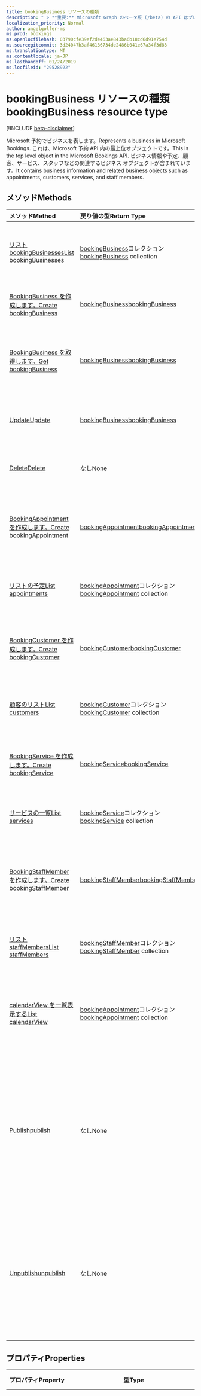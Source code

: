 ```yaml
---
title: bookingBusiness リソースの種類
description: " > **重要:** Microsoft Graph のベータ版 (/beta) の API はプレビュー中であるため、変更されることがあります。 実稼働アプリケーションでこれらの API を使用することは、サポートされていません。"
localization_priority: Normal
author: angelgolfer-ms
ms.prod: bookings
ms.openlocfilehash: 03790cfe39ef2de463ae843ba6b18cd6d91e754d
ms.sourcegitcommit: 3d24047b3af46136734de2486b041e67a34f3d83
ms.translationtype: MT
ms.contentlocale: ja-JP
ms.lasthandoff: 01/24/2019
ms.locfileid: "29528922"
---
```

# <a name="bookingbusiness-resource-type"></a><span data-ttu-id="7d4e8-104">bookingBusiness リソースの種類</span><span class="sxs-lookup"><span data-stu-id="7d4e8-104">bookingBusiness resource type</span></span>

 [!INCLUDE [beta-disclaimer](../../includes/beta-disclaimer.md)]
 
<span data-ttu-id="7d4e8-105">Microsoft 予約でビジネスを表します。</span><span class="sxs-lookup"><span data-stu-id="7d4e8-105">Represents a business in Microsoft Bookings.</span></span> <span data-ttu-id="7d4e8-106">これは、Microsoft 予約 API 内の最上位オブジェクトです。</span><span class="sxs-lookup"><span data-stu-id="7d4e8-106">This is the top level object in the Microsoft Bookings API.</span></span> <span data-ttu-id="7d4e8-107">ビジネス情報や予定、顧客、サービス、スタッフなどの関連するビジネス オブジェクトが含まれています。</span><span class="sxs-lookup"><span data-stu-id="7d4e8-107">It contains business information and related business objects such as appointments, customers, services, and staff members.</span></span>

## <a name="methods"></a><span data-ttu-id="7d4e8-108">メソッド</span><span class="sxs-lookup"><span data-stu-id="7d4e8-108">Methods</span></span>

| <span data-ttu-id="7d4e8-109">メソッド</span><span class="sxs-lookup"><span data-stu-id="7d4e8-109">Method</span></span>           | <span data-ttu-id="7d4e8-110">戻り値の型</span><span class="sxs-lookup"><span data-stu-id="7d4e8-110">Return Type</span></span>    |<span data-ttu-id="7d4e8-111">説明</span><span class="sxs-lookup"><span data-stu-id="7d4e8-111">Description</span></span>|
|:---------------|:--------|:----------|
|[<span data-ttu-id="7d4e8-112">リスト bookingBusinesses</span><span class="sxs-lookup"><span data-stu-id="7d4e8-112">List bookingBusinesses</span></span>](../api/bookingbusiness-list.md) | <span data-ttu-id="7d4e8-113">[bookingBusiness](bookingbusiness.md)コレクション</span><span class="sxs-lookup"><span data-stu-id="7d4e8-113">[bookingBusiness](bookingbusiness.md) collection</span></span> |<span data-ttu-id="7d4e8-114">テナント内には、bookingbusiness オブジェクトのコレクションを取得します。</span><span class="sxs-lookup"><span data-stu-id="7d4e8-114">Get a collection of bookingbusiness objects in the tenant.</span></span> |
|[<span data-ttu-id="7d4e8-115">BookingBusiness を作成します。</span><span class="sxs-lookup"><span data-stu-id="7d4e8-115">Create bookingBusiness</span></span>](../api/bookingbusiness-post-bookingbusinesses.md) | [<span data-ttu-id="7d4e8-116">bookingBusiness</span><span class="sxs-lookup"><span data-stu-id="7d4e8-116">bookingBusiness</span></span>](bookingbusiness.md) | <span data-ttu-id="7d4e8-117">新しい Microsoft 予約ビジネスを作成します。</span><span class="sxs-lookup"><span data-stu-id="7d4e8-117">Create a new Microsoft Bookings business.</span></span> |
|[<span data-ttu-id="7d4e8-118">BookingBusiness を取得します。</span><span class="sxs-lookup"><span data-stu-id="7d4e8-118">Get bookingBusiness</span></span>](../api/bookingbusiness-get.md) | [<span data-ttu-id="7d4e8-119">bookingBusiness</span><span class="sxs-lookup"><span data-stu-id="7d4e8-119">bookingBusiness</span></span>](bookingbusiness.md) |<span data-ttu-id="7d4e8-120">BookingBusiness オブジェクトのプロパティと関係を参照してください。</span><span class="sxs-lookup"><span data-stu-id="7d4e8-120">Read properties and relationships of bookingBusiness object.</span></span>|
|[<span data-ttu-id="7d4e8-121">Update</span><span class="sxs-lookup"><span data-stu-id="7d4e8-121">Update</span></span>](../api/bookingbusiness-update.md) | [<span data-ttu-id="7d4e8-122">bookingBusiness</span><span class="sxs-lookup"><span data-stu-id="7d4e8-122">bookingBusiness</span></span>](bookingbusiness.md) |<span data-ttu-id="7d4e8-123">**BookingBusiness**オブジェクトのプロパティを更新します。</span><span class="sxs-lookup"><span data-stu-id="7d4e8-123">Update properties in a **bookingBusiness** object.</span></span> |
|[<span data-ttu-id="7d4e8-124">Delete</span><span class="sxs-lookup"><span data-stu-id="7d4e8-124">Delete</span></span>](../api/bookingbusiness-delete.md) | <span data-ttu-id="7d4e8-125">なし</span><span class="sxs-lookup"><span data-stu-id="7d4e8-125">None</span></span> |<span data-ttu-id="7d4e8-126">**BookingBusiness**オブジェクトを削除します。</span><span class="sxs-lookup"><span data-stu-id="7d4e8-126">Delete a **bookingBusiness** object.</span></span> |
|[<span data-ttu-id="7d4e8-127">BookingAppointment を作成します。</span><span class="sxs-lookup"><span data-stu-id="7d4e8-127">Create bookingAppointment</span></span>](../api/bookingbusiness-post-appointments.md) |[<span data-ttu-id="7d4e8-128">bookingAppointment</span><span class="sxs-lookup"><span data-stu-id="7d4e8-128">bookingAppointment</span></span>](bookingappointment.md)| <span data-ttu-id="7d4e8-129">予定のコレクションへの投稿には、新しい bookingAppointment を作成します。</span><span class="sxs-lookup"><span data-stu-id="7d4e8-129">Create a new bookingAppointment by posting to the appointments collection.</span></span>|
|[<span data-ttu-id="7d4e8-130">リストの予定</span><span class="sxs-lookup"><span data-stu-id="7d4e8-130">List appointments</span></span>](../api/bookingbusiness-list-appointments.md) |<span data-ttu-id="7d4e8-131">[bookingAppointment](bookingappointment.md)コレクション</span><span class="sxs-lookup"><span data-stu-id="7d4e8-131">[bookingAppointment](bookingappointment.md) collection</span></span>| <span data-ttu-id="7d4e8-132">BookingAppointment オブジェクトのコレクションを取得します。</span><span class="sxs-lookup"><span data-stu-id="7d4e8-132">Get a bookingAppointment object collection.</span></span>|
|[<span data-ttu-id="7d4e8-133">BookingCustomer を作成します。</span><span class="sxs-lookup"><span data-stu-id="7d4e8-133">Create bookingCustomer</span></span>](../api/bookingbusiness-post-customers.md) |[<span data-ttu-id="7d4e8-134">bookingCustomer</span><span class="sxs-lookup"><span data-stu-id="7d4e8-134">bookingCustomer</span></span>](bookingcustomer.md)| <span data-ttu-id="7d4e8-135">お客様のコレクションへの投稿には、新しい bookingCustomer を作成します。</span><span class="sxs-lookup"><span data-stu-id="7d4e8-135">Create a new bookingCustomer by posting to the customers collection.</span></span>|
|[<span data-ttu-id="7d4e8-136">顧客のリスト</span><span class="sxs-lookup"><span data-stu-id="7d4e8-136">List customers</span></span>](../api/bookingbusiness-list-customers.md) |<span data-ttu-id="7d4e8-137">[bookingCustomer](bookingcustomer.md)コレクション</span><span class="sxs-lookup"><span data-stu-id="7d4e8-137">[bookingCustomer](bookingcustomer.md) collection</span></span>| <span data-ttu-id="7d4e8-138">BookingCustomer オブジェクトのコレクションを取得します。</span><span class="sxs-lookup"><span data-stu-id="7d4e8-138">Get a bookingCustomer object collection.</span></span>|
|[<span data-ttu-id="7d4e8-139">BookingService を作成します。</span><span class="sxs-lookup"><span data-stu-id="7d4e8-139">Create bookingService</span></span>](../api/bookingbusiness-post-services.md) |[<span data-ttu-id="7d4e8-140">bookingService</span><span class="sxs-lookup"><span data-stu-id="7d4e8-140">bookingService</span></span>](bookingservice.md)| <span data-ttu-id="7d4e8-141">サービスのコレクションへの投稿には、新しい bookingService を作成します。</span><span class="sxs-lookup"><span data-stu-id="7d4e8-141">Create a new bookingService by posting to the services collection.</span></span>|
|[<span data-ttu-id="7d4e8-142">サービスの一覧</span><span class="sxs-lookup"><span data-stu-id="7d4e8-142">List services</span></span>](../api/bookingbusiness-list-services.md) |<span data-ttu-id="7d4e8-143">[bookingService](bookingservice.md)コレクション</span><span class="sxs-lookup"><span data-stu-id="7d4e8-143">[bookingService](bookingservice.md) collection</span></span>| <span data-ttu-id="7d4e8-144">BookingService オブジェクトのコレクションを取得します。</span><span class="sxs-lookup"><span data-stu-id="7d4e8-144">Get a bookingService object collection.</span></span>|
|[<span data-ttu-id="7d4e8-145">BookingStaffMember を作成します。</span><span class="sxs-lookup"><span data-stu-id="7d4e8-145">Create bookingStaffMember</span></span>](../api/bookingbusiness-post-staffmembers.md) |[<span data-ttu-id="7d4e8-146">bookingStaffMember</span><span class="sxs-lookup"><span data-stu-id="7d4e8-146">bookingStaffMember</span></span>](bookingstaffmember.md)| <span data-ttu-id="7d4e8-147">StaffMembers コレクションへの投稿には、新しい bookingStaffMember を作成します。</span><span class="sxs-lookup"><span data-stu-id="7d4e8-147">Create a new bookingStaffMember by posting to the staffMembers collection.</span></span>|
|[<span data-ttu-id="7d4e8-148">リスト staffMembers</span><span class="sxs-lookup"><span data-stu-id="7d4e8-148">List staffMembers</span></span>](../api/bookingbusiness-list-staffmembers.md) |<span data-ttu-id="7d4e8-149">[bookingStaffMember](bookingstaffmember.md)コレクション</span><span class="sxs-lookup"><span data-stu-id="7d4e8-149">[bookingStaffMember](bookingstaffmember.md) collection</span></span>| <span data-ttu-id="7d4e8-150">BookingStaffMember オブジェクトのコレクションを取得します。</span><span class="sxs-lookup"><span data-stu-id="7d4e8-150">Get a bookingStaffMember object collection.</span></span>|
|[<span data-ttu-id="7d4e8-151">calendarView を一覧表示する</span><span class="sxs-lookup"><span data-stu-id="7d4e8-151">List calendarView</span></span>](../api/bookingbusiness-list-calendarview.md)|<span data-ttu-id="7d4e8-152">[bookingAppointment](bookingappointment.md)コレクション</span><span class="sxs-lookup"><span data-stu-id="7d4e8-152">[bookingAppointment](bookingappointment.md) collection</span></span>|<span data-ttu-id="7d4e8-153">指定した日付範囲内に発生する**bookingAppointment**オブジェクトのコレクションを取得します。</span><span class="sxs-lookup"><span data-stu-id="7d4e8-153">Get the collection of **bookingAppointment** objects that occurs in the specified date range.</span></span>|
|[<span data-ttu-id="7d4e8-154">Publish</span><span class="sxs-lookup"><span data-stu-id="7d4e8-154">publish</span></span>](../api/bookingbusiness-publish.md)|<span data-ttu-id="7d4e8-155">なし</span><span class="sxs-lookup"><span data-stu-id="7d4e8-155">None</span></span>|<span data-ttu-id="7d4e8-156">このビジネスのスケジュール ページを外部の顧客が使用できるようにします。</span><span class="sxs-lookup"><span data-stu-id="7d4e8-156">Make the scheduling page of this business available to external customers.</span></span> <span data-ttu-id="7d4e8-157">True の場合、およびスケジュールのページの URL を**publicUrl**プロパティに**isPublished**プロパティを設定します。</span><span class="sxs-lookup"><span data-stu-id="7d4e8-157">Set the **isPublished** property to true, and **publicUrl** property to the URL of the scheduling page.</span></span>|
|[<span data-ttu-id="7d4e8-158">Unpublish</span><span class="sxs-lookup"><span data-stu-id="7d4e8-158">unpublish</span></span>](../api/bookingbusiness-unpublish.md)|<span data-ttu-id="7d4e8-159">なし</span><span class="sxs-lookup"><span data-stu-id="7d4e8-159">None</span></span>| <span data-ttu-id="7d4e8-160">外部の顧客に、利用できないこのビジネスでのスケジュールのページを加えます。</span><span class="sxs-lookup"><span data-stu-id="7d4e8-160">Make the scheduling page of this business not available to external customers.</span></span> <span data-ttu-id="7d4e8-161">**IsPublished**プロパティを false、および**publicUrl**プロパティを null に設定します。</span><span class="sxs-lookup"><span data-stu-id="7d4e8-161">Set the **isPublished** property to false, and **publicUrl** property to null.</span></span>|

## <a name="properties"></a><span data-ttu-id="7d4e8-162">プロパティ</span><span class="sxs-lookup"><span data-stu-id="7d4e8-162">Properties</span></span>
| <span data-ttu-id="7d4e8-163">プロパティ</span><span class="sxs-lookup"><span data-stu-id="7d4e8-163">Property</span></span>     | <span data-ttu-id="7d4e8-164">型</span><span class="sxs-lookup"><span data-stu-id="7d4e8-164">Type</span></span>   |<span data-ttu-id="7d4e8-165">説明</span><span class="sxs-lookup"><span data-stu-id="7d4e8-165">Description</span></span>|
|:---------------|:--------|:----------|
|<span data-ttu-id="7d4e8-166">address</span><span class="sxs-lookup"><span data-stu-id="7d4e8-166">address</span></span>|[<span data-ttu-id="7d4e8-167">physicalAddress</span><span class="sxs-lookup"><span data-stu-id="7d4e8-167">physicalAddress</span></span>](physicaladdress.md)|<span data-ttu-id="7d4e8-168">ビジネスの住所。</span><span class="sxs-lookup"><span data-stu-id="7d4e8-168">The street address of the business.</span></span> <span data-ttu-id="7d4e8-169">**電話**と**webSiteUrl**と、**アドレス**のプロパティは、ビジネスのスケジュール ページのフッターに表示されます。</span><span class="sxs-lookup"><span data-stu-id="7d4e8-169">The **address** property, together with **phone** and **webSiteUrl**, appear in the footer of a business scheduling page.</span></span>|
|<span data-ttu-id="7d4e8-170">businessHours</span><span class="sxs-lookup"><span data-stu-id="7d4e8-170">businessHours</span></span>|<span data-ttu-id="7d4e8-171">[bookingWorkHours](bookingworkhours.md)コレクション</span><span class="sxs-lookup"><span data-stu-id="7d4e8-171">[bookingWorkHours](bookingworkhours.md) collection</span></span>|<span data-ttu-id="7d4e8-172">ビジネスの操作の時間です。</span><span class="sxs-lookup"><span data-stu-id="7d4e8-172">The hours of operation for the business.</span></span>|
|<span data-ttu-id="7d4e8-173">businessType</span><span class="sxs-lookup"><span data-stu-id="7d4e8-173">businessType</span></span>|<span data-ttu-id="7d4e8-174">String</span><span class="sxs-lookup"><span data-stu-id="7d4e8-174">String</span></span>|<span data-ttu-id="7d4e8-175">ビジネスの種類。</span><span class="sxs-lookup"><span data-stu-id="7d4e8-175">The type of business.</span></span>|
|<span data-ttu-id="7d4e8-176">defaultCurrencyIso</span><span class="sxs-lookup"><span data-stu-id="7d4e8-176">defaultCurrencyIso</span></span>|<span data-ttu-id="7d4e8-177">String</span><span class="sxs-lookup"><span data-stu-id="7d4e8-177">String</span></span>|<span data-ttu-id="7d4e8-178">ビジネスが Microsoft 予約上で動作する通貨コード。</span><span class="sxs-lookup"><span data-stu-id="7d4e8-178">The code for the currency that the business operates in on Microsoft Bookings.</span></span>|
|<span data-ttu-id="7d4e8-179">displayName</span><span class="sxs-lookup"><span data-stu-id="7d4e8-179">displayName</span></span>|<span data-ttu-id="7d4e8-180">String</span><span class="sxs-lookup"><span data-stu-id="7d4e8-180">String</span></span>|<span data-ttu-id="7d4e8-181">ビジネスでは、お客様とのインターフェイスの名前。</span><span class="sxs-lookup"><span data-stu-id="7d4e8-181">The name of the business, which interfaces with customers.</span></span> <span data-ttu-id="7d4e8-182">ページをスケジューリングするビジネスの先頭にこの名前が表示されます。</span><span class="sxs-lookup"><span data-stu-id="7d4e8-182">This name appears at the top of the business scheduling page.</span></span>|
|<span data-ttu-id="7d4e8-183">email</span><span class="sxs-lookup"><span data-stu-id="7d4e8-183">email</span></span>|<span data-ttu-id="7d4e8-184">String</span><span class="sxs-lookup"><span data-stu-id="7d4e8-184">String</span></span>|<span data-ttu-id="7d4e8-185">ビジネスの電子メール アドレスです。</span><span class="sxs-lookup"><span data-stu-id="7d4e8-185">The email address for the business.</span></span>|
|<span data-ttu-id="7d4e8-186">id</span><span class="sxs-lookup"><span data-stu-id="7d4e8-186">id</span></span>|<span data-ttu-id="7d4e8-187">文字列</span><span class="sxs-lookup"><span data-stu-id="7d4e8-187">String</span></span>|<span data-ttu-id="7d4e8-188">ビジネス用の一意なプログラム識別子です。</span><span class="sxs-lookup"><span data-stu-id="7d4e8-188">A unique programmatic identifier for the business.</span></span> <span data-ttu-id="7d4e8-189">読み取り専用です。</span><span class="sxs-lookup"><span data-stu-id="7d4e8-189">Read-only.</span></span>|
|<span data-ttu-id="7d4e8-190">IsPublished</span><span class="sxs-lookup"><span data-stu-id="7d4e8-190">isPublished</span></span>|<span data-ttu-id="7d4e8-191">ブール値</span><span class="sxs-lookup"><span data-stu-id="7d4e8-191">Boolean</span></span>|<span data-ttu-id="7d4e8-192">スケジュール ページが可能となって外部の顧客にします。</span><span class="sxs-lookup"><span data-stu-id="7d4e8-192">The scheduling page has been made available to external customers.</span></span> <span data-ttu-id="7d4e8-193">このプロパティを設定するのにには、**公開**し、**非公開**のアクションを使用します。</span><span class="sxs-lookup"><span data-stu-id="7d4e8-193">Use the **publish** and **unpublish** actions to set this property.</span></span> <span data-ttu-id="7d4e8-194">読み取り専用です。</span><span class="sxs-lookup"><span data-stu-id="7d4e8-194">Read-only.</span></span>|
|<span data-ttu-id="7d4e8-195">phone</span><span class="sxs-lookup"><span data-stu-id="7d4e8-195">phone</span></span>|<span data-ttu-id="7d4e8-196">String</span><span class="sxs-lookup"><span data-stu-id="7d4e8-196">String</span></span>|<span data-ttu-id="7d4e8-197">ビジネスの電話番号です。</span><span class="sxs-lookup"><span data-stu-id="7d4e8-197">The telephone number for the business.</span></span> <span data-ttu-id="7d4e8-198">**電話**は、**アドレス**と**webSiteUrl**とは、ビジネスのスケジュール ページのフッターに表示されます。</span><span class="sxs-lookup"><span data-stu-id="7d4e8-198">The **phone** property, together with **address** and **webSiteUrl**, appear in the footer of a business scheduling page.</span></span>|
|<span data-ttu-id="7d4e8-199">publicUrl</span><span class="sxs-lookup"><span data-stu-id="7d4e8-199">publicUrl</span></span>|<span data-ttu-id="7d4e8-200">String</span><span class="sxs-lookup"><span data-stu-id="7d4e8-200">String</span></span>|<span data-ttu-id="7d4e8-201">ページ[を公開](../api/bookingbusiness-publish.md)するか[非公開](../api/bookingbusiness-unpublish.md)に設定されているスケジュールのページの URL です。</span><span class="sxs-lookup"><span data-stu-id="7d4e8-201">The URL for the scheduling page, which is set after you [publish](../api/bookingbusiness-publish.md) or [unpublish](../api/bookingbusiness-unpublish.md) the page.</span></span> <span data-ttu-id="7d4e8-202">読み取り専用です。</span><span class="sxs-lookup"><span data-stu-id="7d4e8-202">Read-only.</span></span>|
|<span data-ttu-id="7d4e8-203">schedulingPolicy</span><span class="sxs-lookup"><span data-stu-id="7d4e8-203">schedulingPolicy</span></span>|[<span data-ttu-id="7d4e8-204">bookingSchedulingPolicy</span><span class="sxs-lookup"><span data-stu-id="7d4e8-204">bookingSchedulingPolicy</span></span>](bookingschedulingpolicy.md)|<span data-ttu-id="7d4e8-205">このビジネスでの予約を作成する方法を指定します。</span><span class="sxs-lookup"><span data-stu-id="7d4e8-205">Specifies how bookings can be created for this business.</span></span>|
|<span data-ttu-id="7d4e8-206">websiteUrl</span><span class="sxs-lookup"><span data-stu-id="7d4e8-206">webSiteUrl</span></span>|<span data-ttu-id="7d4e8-207">String</span><span class="sxs-lookup"><span data-stu-id="7d4e8-207">String</span></span>|<span data-ttu-id="7d4e8-208">ビジネスの web サイトの URL です。</span><span class="sxs-lookup"><span data-stu-id="7d4e8-208">The URL of the business web site.</span></span> <span data-ttu-id="7d4e8-209">**アドレス**、**電話**、および、 **webSiteUrl**プロパティは、ビジネスのスケジュール] ページのフッターに表示されます。</span><span class="sxs-lookup"><span data-stu-id="7d4e8-209">The **webSiteUrl** property, together with **address**, **phone**, appear in the footer of a business scheduling page.</span></span>|

## <a name="relationships"></a><span data-ttu-id="7d4e8-210">リレーションシップ</span><span class="sxs-lookup"><span data-stu-id="7d4e8-210">Relationships</span></span>
| <span data-ttu-id="7d4e8-211">リレーションシップ</span><span class="sxs-lookup"><span data-stu-id="7d4e8-211">Relationship</span></span> | <span data-ttu-id="7d4e8-212">型</span><span class="sxs-lookup"><span data-stu-id="7d4e8-212">Type</span></span>   |<span data-ttu-id="7d4e8-213">説明</span><span class="sxs-lookup"><span data-stu-id="7d4e8-213">Description</span></span>|
|:---------------|:--------|:----------|
|<span data-ttu-id="7d4e8-214">appointments</span><span class="sxs-lookup"><span data-stu-id="7d4e8-214">appointments</span></span>|<span data-ttu-id="7d4e8-215">[bookingAppointment](bookingappointment.md)コレクション</span><span class="sxs-lookup"><span data-stu-id="7d4e8-215">[bookingAppointment](bookingappointment.md) collection</span></span>| <span data-ttu-id="7d4e8-216">このビジネスのすべての予定です。</span><span class="sxs-lookup"><span data-stu-id="7d4e8-216">All the appointments of this business.</span></span> <span data-ttu-id="7d4e8-217">読み取り専用です。</span><span class="sxs-lookup"><span data-stu-id="7d4e8-217">Read-only.</span></span> <span data-ttu-id="7d4e8-218">Null 許容型。</span><span class="sxs-lookup"><span data-stu-id="7d4e8-218">Nullable.</span></span>|
|<span data-ttu-id="7d4e8-219">calendarView</span><span class="sxs-lookup"><span data-stu-id="7d4e8-219">calendarView</span></span>|<span data-ttu-id="7d4e8-220">[bookingAppointment](bookingappointment.md)コレクション</span><span class="sxs-lookup"><span data-stu-id="7d4e8-220">[bookingAppointment](bookingappointment.md) collection</span></span>| <span data-ttu-id="7d4e8-221">このビジネスでは、指定した日付範囲内の予定のセット。</span><span class="sxs-lookup"><span data-stu-id="7d4e8-221">The set of appointments of this business in a specified date range.</span></span> <span data-ttu-id="7d4e8-222">読み取り専用です。</span><span class="sxs-lookup"><span data-stu-id="7d4e8-222">Read-only.</span></span> <span data-ttu-id="7d4e8-223">Null 許容型。</span><span class="sxs-lookup"><span data-stu-id="7d4e8-223">Nullable.</span></span>|
|<span data-ttu-id="7d4e8-224">お客様</span><span class="sxs-lookup"><span data-stu-id="7d4e8-224">customers</span></span>|<span data-ttu-id="7d4e8-225">[bookingCustomer](bookingcustomer.md)コレクション</span><span class="sxs-lookup"><span data-stu-id="7d4e8-225">[bookingCustomer](bookingcustomer.md) collection</span></span>| <span data-ttu-id="7d4e8-226">このビジネスのすべての顧客。</span><span class="sxs-lookup"><span data-stu-id="7d4e8-226">All the customers of this business.</span></span> <span data-ttu-id="7d4e8-227">読み取り専用です。</span><span class="sxs-lookup"><span data-stu-id="7d4e8-227">Read-only.</span></span> <span data-ttu-id="7d4e8-228">Null 許容型。</span><span class="sxs-lookup"><span data-stu-id="7d4e8-228">Nullable.</span></span>|
|<span data-ttu-id="7d4e8-229">サービス</span><span class="sxs-lookup"><span data-stu-id="7d4e8-229">services</span></span>|<span data-ttu-id="7d4e8-230">[bookingService](bookingservice.md)コレクション</span><span class="sxs-lookup"><span data-stu-id="7d4e8-230">[bookingService](bookingservice.md) collection</span></span>| <span data-ttu-id="7d4e8-231">このような企業で提供されているすべてのサービス。</span><span class="sxs-lookup"><span data-stu-id="7d4e8-231">All the services offered by this business.</span></span> <span data-ttu-id="7d4e8-232">読み取り専用です。</span><span class="sxs-lookup"><span data-stu-id="7d4e8-232">Read-only.</span></span> <span data-ttu-id="7d4e8-233">Null 許容型。</span><span class="sxs-lookup"><span data-stu-id="7d4e8-233">Nullable.</span></span>|
|<span data-ttu-id="7d4e8-234">staffMembers</span><span class="sxs-lookup"><span data-stu-id="7d4e8-234">staffMembers</span></span>|<span data-ttu-id="7d4e8-235">[bookingStaffMember](bookingstaffmember.md)コレクション</span><span class="sxs-lookup"><span data-stu-id="7d4e8-235">[bookingStaffMember](bookingstaffmember.md) collection</span></span>| <span data-ttu-id="7d4e8-236">すべてのスタッフはこのような企業にサービスを提供します。</span><span class="sxs-lookup"><span data-stu-id="7d4e8-236">All the staff members that provide services in this business.</span></span> <span data-ttu-id="7d4e8-237">読み取り専用です。</span><span class="sxs-lookup"><span data-stu-id="7d4e8-237">Read-only.</span></span> <span data-ttu-id="7d4e8-238">Null 許容型。</span><span class="sxs-lookup"><span data-stu-id="7d4e8-238">Nullable.</span></span>|

## <a name="json-representation"></a><span data-ttu-id="7d4e8-239">JSON 表記</span><span class="sxs-lookup"><span data-stu-id="7d4e8-239">JSON representation</span></span>

<span data-ttu-id="7d4e8-240">リソースの JSON 表記を次に示します。</span><span class="sxs-lookup"><span data-stu-id="7d4e8-240">The following is a JSON representation of the resource.</span></span>

<!-- {
  "blockType": "resource",
  "optionalProperties": [

  ],
  "@odata.type": "microsoft.graph.bookingBusiness"
}-->

```json
{
  "address": {"@odata.type": "microsoft.graph.physicalAddress"},
  "businessHours": [{"@odata.type": "microsoft.graph.bookingWorkHours"}],
  "businessType": "String",
  "defaultCurrencyIso": "String",
  "displayName": "String",
  "email": "String",
  "id": "String (identifier)",
  "isPublished": true,
  "phone": "String",
  "publicUrl": "String",
  "schedulingPolicy": {"@odata.type": "microsoft.graph.bookingSchedulingPolicy"},
  "webSiteUrl": "String"
}

```

## <a name="see-also"></a><span data-ttu-id="7d4e8-241">関連項目</span><span class="sxs-lookup"><span data-stu-id="7d4e8-241">See also</span></span>


<!-- uuid: 8fcb5dbc-d5aa-4681-8e31-b001d5168d79
2015-10-25 14:57:30 UTC -->
<!--
{
  "type": "#page.annotation",
  "description": "bookingBusiness resource",
  "keywords": "",
  "section": "documentation",
  "tocPath": "",
  "suppressions": [
    "Error: /api-reference/beta/resources/bookingbusiness.md:\r\n      Exception processing links.\r\n    System.ArgumentException: Link Definition was null. Link text: !INCLUDE [beta-disclaimer](../../includes/beta-disclaimer.md)\r\n      at ApiDoctor.Validation.DocFile.get_LinkDestinations()\r\n      at ApiDoctor.Validation.DocSet.ValidateLinks(Boolean includeWarnings, String[] relativePathForFiles, IssueLogger issues, Boolean requireFilenameCaseMatch, Boolean printOrphanedFiles)"
  ]
}
-->
